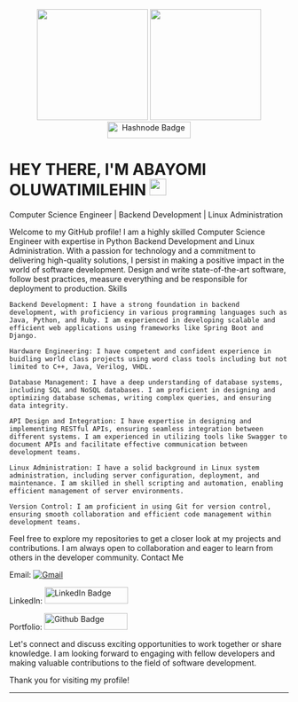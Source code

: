 <div id="header" align="center">
  <img src="https://media.giphy.com/media/M9gbBd9nbDrOTu1Mqx/giphy.gif" width="200"/>
  <img src="https://media.giphy.com/media/fAcQ7d1Hnx2XlY6SMe/giphy.gif" width="200"/>
 
   
</div>
<div id="badges" align="center">
     <a href="https://timibacco.hashnode.dev/">
    <img src="https://img.shields.io/badge/Hashnode-blue?style=for-the-badge&logo=hashnode&logoColor=dark" width = "150" height="30" alt="Hashnode Badge"/>
      </a>
    
    
  
</div>
<div  align="center">
<img src="https://komarev.com/ghpvc/?username=timibacco&style=flat-circle&color=blue" alt=""/>
</div>

<h1>
  HEY THERE, I'M ABAYOMI OLUWATIMILEHIN
  <img src="https://media.giphy.com/media/hvRJCLFzcasrR4ia7z/giphy.gif" width="30px"/>
</h1>


Computer Science Engineer | Backend Development | Linux Administration

Welcome to my GitHub profile! I am a highly skilled Computer Science Engineer with expertise in Python Backend Development and Linux Administration. With a passion for technology and a commitment to delivering high-quality solutions, I persist in making a positive impact in the world of software development. Design and write state-of-the-art software, follow best practices, measure everything and be responsible for deployment to production.
Skills

    Backend Development: I have a strong foundation in backend development, with proficiency in various programming languages such as Java, Python, and Ruby. I am experienced in developing scalable and efficient web applications using frameworks like Spring Boot and Django.

    Hardware Engineering: I have competent and confident experience in buidling world class projects using word class tools including but not limited to C++, Java, Verilog, VHDL.

    Database Management: I have a deep understanding of database systems, including SQL and NoSQL databases. I am proficient in designing and optimizing database schemas, writing complex queries, and ensuring data integrity.

    API Design and Integration: I have expertise in designing and implementing RESTful APIs, ensuring seamless integration between different systems. I am experienced in utilizing tools like Swagger to document APIs and facilitate effective communication between development teams.

    Linux Administration: I have a solid background in Linux system administration, including server configuration, deployment, and maintenance. I am skilled in shell scripting and automation, enabling efficient management of server environments.

    Version Control: I am proficient in using Git for version control, ensuring smooth collaboration and efficient code management within development teams.

Feel free to explore my repositories to get a closer look at my projects and contributions. I am always open to collaboration and eager to learn from others in the developer community.
Contact Me

 
  Email:  <a href ="mailto:abayomioluwatimilehinstephen@gmail.com" width="30px"> ![Gmail](https://img.shields.io/badge/foxxelit9@gmail.com-D14836?style=for-the-badge&logo=gmail&logoColor=white) </a>
  
    
  LinkedIn: <a href="https://www.linkedin.com/in/timibacco/">
    <img src="https://img.shields.io/badge/LinkedIn-blue?style=for-the-badge&logo=linkedin&logoColor=white" width = "150" height="30" alt="LinkedIn Badge"/>
      </a>
      
      
  Portfolio:  <a href="https://github.com/timibacco">
    <img src="https://img.shields.io/badge/Github-blue?style=for-the-badge&logo=github&logoColor=white" width = "150" height="30" alt="Github Badge"/>
      </a>

Let's connect and discuss exciting opportunities to work together or share knowledge. I am looking forward to engaging with fellow developers and making valuable contributions to the field of software development.

Thank you for visiting my profile!




---


<!---
timibacco/timibacco is a ✨ special ✨ repository because its `README.md` (this file) appears on your GitHub profile.
You can click the Preview link to take a look at your changes.
--->
